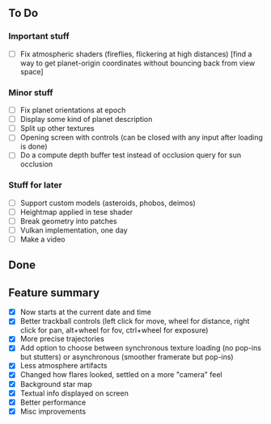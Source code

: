 ## To Do

### Important stuff
- [ ] Fix atmospheric shaders (fireflies, flickering at high distances) [find a way to get planet-origin coordinates without bouncing back from view space]

### Minor stuff
- [ ] Fix planet orientations at epoch
- [ ] Display some kind of planet description
- [ ] Split up other textures
- [ ] Opening screen with controls (can be closed with any input after loading is done)
- [ ] Do a compute depth buffer test instead of occlusion query for sun occlusion

### Stuff for later
- [ ] Support custom models (asteroids, phobos, deimos)
- [ ] Heightmap applied in tese shader
- [ ] Break geometry into patches 
- [ ] Vulkan implementation, one day
- [ ] Make a video 

## Done

## Feature summary
- [x] Now starts at the current date and time
- [x] Better trackball controls (left click for move, wheel for distance, right click for pan, alt+wheel for fov, ctrl+wheel for exposure)
- [x] More precise trajectories
- [x] Add option to choose between synchronous texture loading (no pop-ins but stutters) or asynchronous (smoother framerate but pop-ins)
- [x] Less atmosphere artifacts
- [x] Changed how flares looked, settled on a more "camera" feel
- [x] Background star map
- [x] Textual info displayed on screen
- [x] Better performance
- [x] Misc improvements
